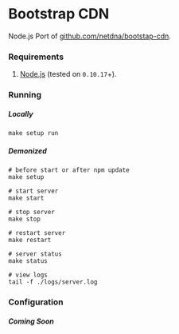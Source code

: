 # Bootstrap CDN

Node.js Port of [github.com/netdna/bootstap-cdn](https://github.com/netdna/bootstap-cdn).

### Requirements

1. [Node.js](http://nodejs.org/) (tested on `0.10.17`+).

### Running

##### Locally

```
make setup run
```

##### Demonized

```
# before start or after npm update
make setup

# start server
make start

# stop server
make stop

# restart server
make restart

# server status
make status

# view logs
tail -f ./logs/server.log
```

### Configuration

##### Coming Soon

